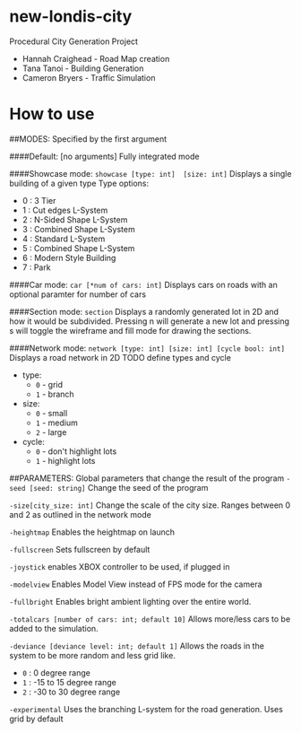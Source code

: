 # new-londis-city

Procedural City Generation Project

* Hannah Craighead - Road Map creation
* Tana Tanoi - Building Generation
* Cameron Bryers - Traffic Simulation

# How to use 

##MODES: Specified by the first argument

####Default: [no arguments]
Fully integrated mode

####Showcase mode:
  `showcase [type: int]  [size: int]`
  Displays a single building of a given type
Type options:
 * 0 : 3 Tier
 * 1 : Cut edges L-System
 * 2 : N-Sided Shape L-System
 * 3 : Combined Shape  L-System
 * 4 : Standard L-System
 * 5 : Combined Shape L-System
 * 6 : Modern Style Building
 * 7 : Park

####Car mode:
  `car [*num of cars: int]`
  Displays cars on roads with an optional paramter for number of cars
  
####Section mode:
  `section`
  Displays a randomly generated lot in 2D and how it would be subdivided.
  Pressing n will generate a new lot and pressing s will toggle the wireframe
  and fill mode for drawing the sections.  

####Network mode:
  `network [type: int] [size: int] [cycle bool: int]`
  Displays a road network in 2D TODO define types and cycle

* type: 
	*	`0` - grid
	*	`1` - branch
* size: 
	* `0` - small
	* `1` - medium
	* `2` - large
* cycle:
   * `0` - don't highlight lots
   * `1` - highlight lots

  
##PARAMETERS: Global parameters that change the result of the program
`-seed [seed: string]`
  Change the seed of the program
  
`-size[city_size: int]`
  Change the scale of the city size. Ranges between 0 and 2 as outlined in the network mode
  
`-heightmap`
  Enables the heightmap on launch
  
`-fullscreen`
  Sets fullscreen by default
  
`-joystick`
  enables XBOX controller to be used, if plugged in
  
`-modelview`
  Enables Model View instead of FPS mode for the camera
  
`-fullbright`
  Enables bright ambient lighting over the entire world.
  
`-totalcars [number of cars: int; default 10]`
  Allows more/less cars to be added to the simulation.
  
`-deviance [deviance level: int; default 1]`
  Allows the roads in the system to be more random and less grid like.
  
  * `0` : 0 degree range
  * `1` : -15 to 15 degree range
  * `2` : -30 to 30 degree range
  
`-experimental`
  Uses the branching L-system for the road generation. Uses grid by default
  

